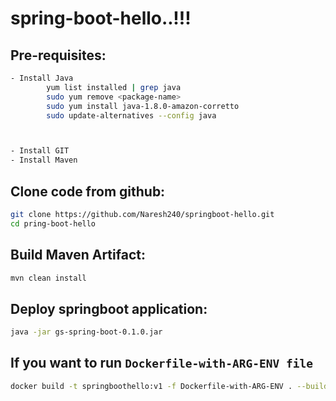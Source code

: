 # spring-boot-hello..!!!

## Pre-requisites:

```bash
- Install Java
        yum list installed | grep java
        sudo yum remove <package-name>
        sudo yum install java-1.8.0-amazon-corretto
        sudo update-alternatives --config java



- Install GIT
- Install Maven
```

## Clone code from github:

```bash
git clone https://github.com/Naresh240/springboot-hello.git
cd pring-boot-hello
```

## Build Maven Artifact:

```bash
mvn clean install
```

## Deploy springboot application:

```bash
java -jar gs-spring-boot-0.1.0.jar
```

## If you want to run ```Dockerfile-with-ARG-ENV file```

```bash
docker build -t springboothello:v1 -f Dockerfile-with-ARG-ENV . --build-arg version=0.1.0
```
